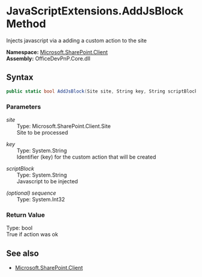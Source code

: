 # JavaScriptExtensions.AddJsBlock Method  
Injects javascript via a adding a custom action to the site  

**Namespace:** [Microsoft.SharePoint.Client](Microsoft.SharePoint.Client.md)  
**Assembly:** OfficeDevPnP.Core.dll  
## Syntax
```C#
public static bool AddJsBlock(Site site, String key, String scriptBlock, Int32 sequence)
```
### Parameters
*site*  
&emsp;&emsp;Type: Microsoft.SharePoint.Client.Site  
&emsp;&emsp;Site to be processed  

*key*  
&emsp;&emsp;Type: System.String  
&emsp;&emsp;Identifier (key) for the custom action that will be created  

*scriptBlock*  
&emsp;&emsp;Type: System.String  
&emsp;&emsp;Javascript to be injected  

*(optional) sequence*  
&emsp;&emsp;Type: System.Int32  

### Return Value
Type: bool  
True if action was ok

## See also
- [Microsoft.SharePoint.Client](Microsoft.SharePoint.Client.md)

